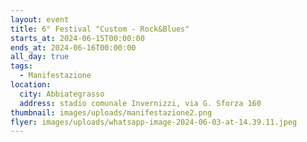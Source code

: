 ```yaml
---
layout: event
title: 6° Festival "Custom - Rock&Blues"
starts_at: 2024-06-15T00:00:00
ends_at: 2024-06-16T00:00:00
all_day: true
tags:
  - Manifestazione
location:
  city: Abbiategrasso
  address: stadio comunale Invernizzi, via G. Sforza 160
thumbnail: images/uploads/manifestazione2.png
flyer: images/uploads/whatsapp-image-2024-06-03-at-14.39.11.jpeg
---
```

